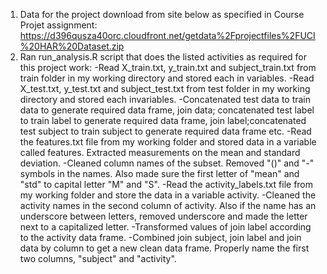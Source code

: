 1.	Data for the project download from site below as specified in Course Projet assignment:
		https://d396qusza40orc.cloudfront.net/getdata%2Fprojectfiles%2FUCI%20HAR%20Dataset.zip
2.	Ran run_analysis.R script that does the listed activities as required for this project work:
	-Read X_train.txt, y_train.txt and subject_train.txt from train folder in my working directory and stored each in variables.
	-Read X_test.txt, y_test.txt and subject_test.txt from test folder in my working directory and stored each invariables.
	-Concatenated test data to train data to generate required data frame, join data; concatenated test label to train label to generate required data frame, join label;concatenated test subject to train subject to generate required data frame etc.
	-Read the features.txt file from my working folder and stored data in a variable called features. Extracted measurements on the mean and standard deviation.
	-Cleaned column names of the subset. Removed "()" and "-" symbols in the names. Also made sure the first letter of "mean" and "std" to capital letter "M" and "S".
	-Read the activity_labels.txt file from my working folder and store the data in a variable activity.
	-Cleaned the activity names in the second column of activity. Also if the name has an underscore between letters, removed underscore and made the letter next to a capitalized letter.
	-Transformed values of join label according to the activity data frame.
	-Combined join subject, join label and join data by column to get a new clean data frame. Properly name the first two columns, "subject" and "activity".
